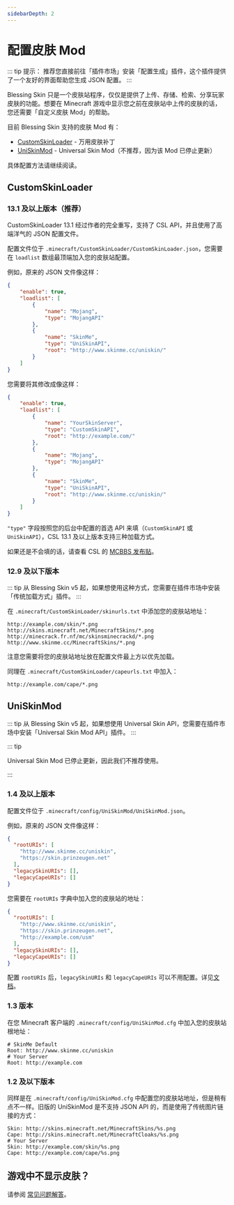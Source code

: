 ```yaml
---
sidebarDepth: 2
---
```


# 配置皮肤 Mod

::: tip 提示：
推荐您直接前往「插件市场」安装「配置生成」插件，这个插件提供了一个友好的界面帮助您生成 JSON 配置。
:::

Blessing Skin 只是一个皮肤站程序，仅仅是提供了上传、存储、检索、分享玩家皮肤的功能。想要在 Minecraft 游戏中显示您之前在皮肤站中上传的皮肤的话，您还需要「自定义皮肤 Mod」的帮助。

目前 Blessing Skin 支持的皮肤 Mod 有：
- [CustomSkinLoader](http://www.mcbbs.net/thread-269807-1-1.html) - 万用皮肤补丁
- [UniSkinMod](http://www.mcbbs.net/thread-358932-1-4.html) - Universal Skin Mod（不推荐，因为该 Mod 已停止更新）

具体配置方法请继续阅读。

## CustomSkinLoader

### 13.1 及以上版本（推荐）

CustomSkinLoader 13.1 经过作者的完全重写，支持了 CSL API，并且使用了高端洋气的 JSON 配置文件。

配置文件位于 `.minecraft/CustomSkinLoader/CustomSkinLoader.json`，您需要在 `loadlist` 数组最顶端加入您的皮肤站配置。

例如，原来的 JSON 文件像这样：

```json
{
    "enable": true,
    "loadlist": [
        {
            "name": "Mojang",
            "type": "MojangAPI"
        },
        {
            "name": "SkinMe",
            "type": "UniSkinAPI",
            "root": "http://www.skinme.cc/uniskin/"
        }
    ]
}
```

您需要将其修改成像这样：

```json
{
    "enable": true,
    "loadlist": [
        {
            "name": "YourSkinServer",
            "type": "CustomSkinAPI",
            "root": "http://example.com/"
        },
        {
            "name": "Mojang",
            "type": "MojangAPI"
        },
        {
            "name": "SkinMe",
            "type": "UniSkinAPI",
            "root": "http://www.skinme.cc/uniskin/"
        }
    ]
}
```

`"type"` 字段按照您的后台中配置的首选 API 来填（`CustomSkinAPI` 或 `UniSkinAPI`），CSL 13.1 及以上版本支持三种加载方式。

如果还是不会填的话，请查看 CSL 的 [MCBBS 发布贴](http://www.mcbbs.net/thread-269807-1-1.html)。

### 12.9 及以下版本

::: tip
从 Blessing Skin v5 起，如果想使用这种方式，您需要在插件市场中安装「传统加载方式」插件。
:::

在 `.minecraft/CustomSkinLoader/skinurls.txt` 中添加您的皮肤站地址：

```
http://example.com/skin/*.png
http://skins.minecraft.net/MinecraftSkins/*.png
http://minecrack.fr.nf/mc/skinsminecrackd/*.png
http://www.skinme.cc/MinecraftSkins/*.png
```

注意您需要将您的皮肤站地址放在配置文件最上方以优先加载。

同理在 `.minecraft/CustomSkinLoader/capeurls.txt` 中加入：

```
http://example.com/cape/*.png
```

## UniSkinMod

::: tip
从 Blessing Skin v5 起，如果想使用 Universal Skin API，您需要在插件市场中安装「Universal Skin Mod API」插件。
:::

::: tip

Universal Skin Mod 已停止更新，因此我们不推荐使用。

:::

### 1.4 及以上版本

配置文件位于 `.minecraft/config/UniSkinMod/UniSkinMod.json`。

例如，原来的 JSON 文件像这样：

```json
{
  "rootURIs": [
    "http://www.skinme.cc/uniskin",
    "https://skin.prinzeugen.net"
  ],
  "legacySkinURIs": [],
  "legacyCapeURIs": []
}
```

您需要在 `rootURIs` 字典中加入您的皮肤站的地址：

```json
{
  "rootURIs": [
    "http://www.skinme.cc/uniskin",
    "https://skin.prinzeugen.net",
    "http://example.com/usm"
  ],
  "legacySkinURIs": [],
  "legacyCapeURIs": []
}
```

配置 `rootURIs` 后，`legacySkinURIs` 和 `legacyCapeURIs` 可以不用配置。详见[文档](https://github.com/RecursiveG/UniSkinMod/blob/1.9/README.md)。

### 1.3 版本

在您 Minecraft 客户端的 `.minecraft/config/UniSkinMod.cfg` 中加入您的皮肤站根地址：

```
# SkinMe Default
Root: http://www.skinme.cc/uniskin
# Your Server
Root: http://example.com
```

### 1.2 及以下版本

同样是在 `.minecraft/config/UniSkinMod.cfg` 中配置您的皮肤站地址，但是稍有点不一样。旧版的 UniSkinMod 是不支持 JSON API 的，而是使用了传统图片链接的方式：

```
Skin: http://skins.minecraft.net/MinecraftSkins/%s.png
Cape: http://skins.minecraft.net/MinecraftCloaks/%s.png
# Your Server
Skin: http://example.com/skin/%s.png
Cape: http://example.com/cape/%s.png
```

## 游戏中不显示皮肤？

请参阅 [常见问题解答](/faq.md#游戏中不显示皮肤？)。
